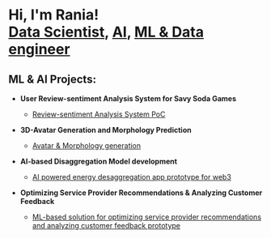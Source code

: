 <h1>Hi, I'm Rania! <br/><a href="https://github.com/Rania-Menjour">Data Scientist</a>, <a href="https://www.linkedin.com/in/rania-menjour/">AI</a>, <a href="https://www.youtube.com/c/joshmadakor">ML & Data engineer</a></h1>

<h2> ML & AI Projects:</h2>

- <b>User Review-sentiment Analysis System for Savy Soda Games</b>
  - [Review-sentiment Analysis System PoC](https://github.com/Rania-Menjour/User-Review-sentiment-Analysis-System-for-Savy-Soda-Games)

    
- <b>3D-Avatar Generation and Morphology Prediction</b>
  - [Avatar & Morphology  generation](https://github.com/Rania-Menjour/3D-Avatar-generation-and-morphology-prediction?tab=readme-ov-file#3d-avatar-generation-and-morphology-prediction)
 
    
- <b>AI-based Disaggregation Model development</b>
  - [AI powered energy desaggregation app prototype for web3](https://github.com/AI-Team13/Energy-Genius-AI-)
 
    
- <b>Optimizing Service Provider Recommendations & Analyzing Customer Feedback</b>
  - [ML-based solution for optimizing service provider recommendations and analyzing customer feedback prototype](https://github.com/joshmadakor1/EncrypterPOC)





